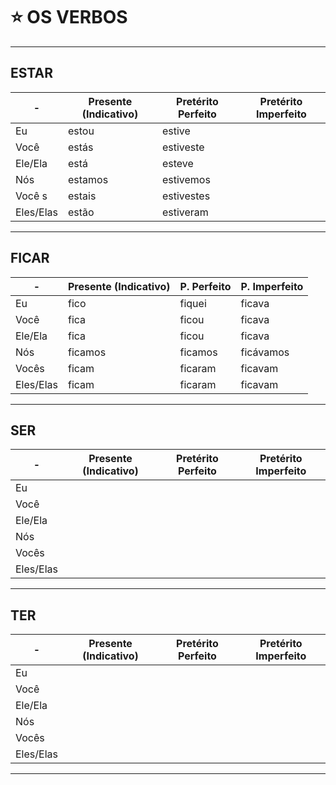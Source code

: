 # :star: OS VERBOS

---

## ESTAR

| - | Presente (Indicativo) | Pretérito Perfeito | Pretérito Imperfeito |
| - | --------------------- | ------------------ | -------------------- |
| Eu | estou | estive | |
| Você  | estás | estiveste | |
| Ele/Ela | está  | esteve | |
| Nós | estamos | estivemos | |
| Você s | estais | estivestes  | |
| Eles/Elas | estão | estiveram | |

---

## FICAR

| - | Presente (Indicativo) | P. Perfeito | P.  Imperfeito |
| - | --------------------- | ----------- | -------------- |
| Eu | fico | fiquei | ficava |
| Você | fica | ficou | ficava |
| Ele/Ela | fica | ficou | ficava |
| Nós | ficamos | ficamos | ficávamos |
| Vocês | ficam | ficaram | ficavam |
| Eles/Elas | ficam | ficaram | ficavam |

---

## SER

| - | Presente (Indicativo) | Pretérito Perfeito | Pretérito Imperfeito |
| - | --------------------- | ------------------ | -------------------- |
| Eu | | | |
| Você | |  | |
| Ele/Ela | |  | |
| Nós | |  | |
| Vocês | |  | |
| Eles/Elas | | |  |

---

## TER

| - | Presente (Indicativo) | Pretérito Perfeito | Pretérito Imperfeito |
| - | --------------------- | ------------------ | -------------------- |
| Eu | | | |
| Você | |  | |
| Ele/Ela | | |  |
| Nós | |  | |
| Vocês | |  | |
| Eles/Elas | | | |

---
